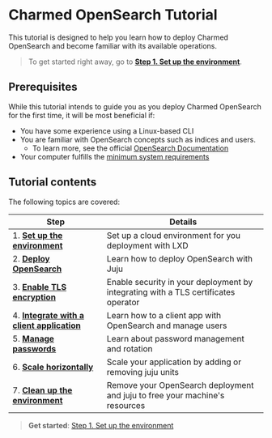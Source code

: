 # Charmed OpenSearch Tutorial

This tutorial is designed to help you learn how to deploy Charmed OpenSearch and become familiar with its available operations.

>To get started right away, go to [**Step 1. Set up the environment**](/t/9724).

## Prerequisites
While this tutorial intends to guide you as you deploy Charmed OpenSearch for the first time, it will be most beneficial if:

* You have some experience using a Linux-based CLI
* You are familiar with OpenSearch concepts such as indices and users.
  * To learn more, see the official [OpenSearch Documentation](https://opensearch.org/docs/latest/about/)
* Your computer fulfills the [minimum system requirements](/t/14565)

## Tutorial contents

The following topics are covered:

| Step | Details |
| ------- | ---------- |
| 1. [**Set up the environment**](/t/9724) | Set up a cloud environment for you deployment with LXD |
| 2. [**Deploy OpenSearch**](/t/9716) | Learn how to deploy OpenSearch with Juju |
| 3. [**Enable TLS encryption**](/t/9718) | Enable security in your deployment by integrating with a TLS certificates operator
| 4. [**Integrate with a client application**](/t/9714) | Learn how to a client app with OpenSearch and manage users
| 5. [**Manage passwords**](/t/9728) | Learn about password management and rotation
| 6. [**Scale horizontally**](/t/9720) | Scale your application by adding or removing juju units
| 7. [**Clean up the environment**](/t/9726) | Remove your OpenSearch deployment and juju to free your machine's resources

> **Get started**: [Step 1. Set up the environment](/t/9724)